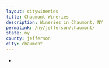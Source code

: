 ```yaml
---
layout: citywineries
title: Chaumont Wineries
description: Wineries in Chaumont, NY
permalink: /ny/jefferson/chaumont/
state: ny
county: jefferson
city: chaumont
---
```

-
